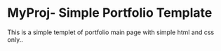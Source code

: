 # MyProj- Simple Portfolio Template 

This is a simple templet of portfolio main page with simple html and css only..

